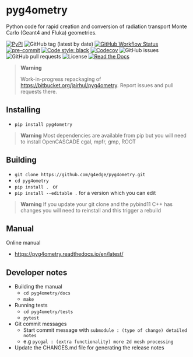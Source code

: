 # pyg4ometry

Python code for rapid creation and conversion of radiation transport Monte
Carlo (Geant4 and Fluka) geometries.

[![PyPI](https://img.shields.io/pypi/v/pyg4ometry?logo=pypi)](https://pypi.org/project/pyg4ometry/)
![GitHub tag (latest by date)](https://img.shields.io/github/v/tag/g4edge/pyg4ometry?logo=git)
[![GitHub Workflow Status](https://img.shields.io/github/checks-status/g4edge/pyg4ometry/main?label=main%20branch&logo=github)](https://github.com/pyg4ometry/pyg4ometry/actions)
[![pre-commit](https://img.shields.io/badge/pre--commit-enabled-brightgreen?logo=pre-commit&logoColor=white)](https://github.com/pre-commit/pre-commit)
[![Code style: black](https://img.shields.io/badge/code%20style-black-000000.svg)](https://github.com/psf/black)
[![Codecov](https://img.shields.io/codecov/c/github/g4edge/pyg4ometry?logo=codecov)](https://app.codecov.io/gh/pyg4ometry/pyg4ometry)
![GitHub issues](https://img.shields.io/github/issues/g4edge/pyg4ometry?logo=github)
![GitHub pull requests](https://img.shields.io/github/issues-pr/g4edge/pyg4ometry?logo=github)
![License](https://img.shields.io/github/license/g4edge/pyg4ometry)
[![Read the Docs](https://img.shields.io/readthedocs/pyg4ometry?logo=readthedocs)](https://pyg4ometry.readthedocs.io)

> **Warning**
>
> Work-in-progress repackaging of https://bitbucket.org/jairhul/pyg4ometry. Report issues and pull requests there.

## Installing

- `pip install pyg4ometry`

> **Warning**
> Most dependencies are available from pip but you will need to install OpenCASCADE
> cgal, mpfr, gmp, ROOT

## Building

- `git clone https://github.com/g4edge/pyg4ometry.git`
- `cd pyg4ometry`
- `pip install . ` or
- `pip install --editable .` for a version which you can edit

> **Warning**
> If you update your git clone and the pybind11 C++ has changes you will need
> to reinstall and this trigger a rebuild

## Manual

Online manual

- https://pyg4ometry.readthedocs.io/en/latest/

## Developer notes

- Building the manual
  - `cd pyg4ometry/docs`
  - `make`
- Running tests
  - `cd pyg4ometry/tests`
  - `pytest`
- Git commit messages
  - Start commit message with `submodule : (type of change) detailed notes`
  - e.g `pycgal : (extra functionality) more 2d mesh processing`
- Update the CHANGES.md file for generating the release notes
